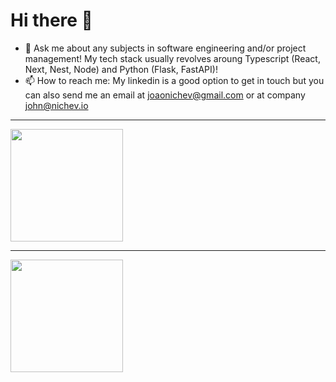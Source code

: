 # Hi there 👋

- 💬 Ask me about any subjects in software engineering and/or project management! My tech stack usually revolves aroung Typescript (React, Next, Nest, Node) and Python (Flask, FastAPI)!
- 📫 How to reach me: My linkedin is a good option to get in touch but you can also send me an email at joaonichev@gmail.com or at company john@nichev.io

<hr>
<div>
  <img height="180em" src="https://github-readme-stats.vercel.app/api?username=johnnichev&show_icons=true&theme=dark&include_all_commits=true&count_private=true"/>
    <hr>
  <img height="180em" src="https://github-readme-stats.vercel.app/api/top-langs/?username=johnnichev&layout=compact&langs_count=16&theme=dark"/>
</div>
